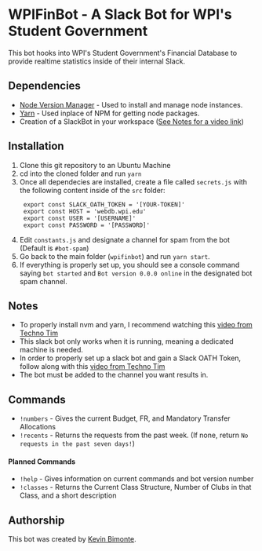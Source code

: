 # WPIFinBot - A Slack Bot for WPI's Student Government
This bot hooks into WPI's Student Government's Financial Database to provide realtime statistics inside of their internal Slack. 

## Dependencies
-  [Node Version Manager](https://github.com/nvm-sh/nvm) - Used to install and manage node instances.
-  [Yarn](https://classic.yarnpkg.com/en/docs/install#alternatives-stable) - Used inplace of NPM for getting node packages.
-  Creation of a SlackBot in your workspace ([See Notes for a video link](#notes))

## Installation
1. Clone this git repository to an Ubuntu Machine
2. cd into the cloned folder and run `yarn`
3. Once all dependecies are installed, create a file called `secrets.js` with the following content inside of the `src` folder: 
   ```
    export const SLACK_OATH_TOKEN = '[YOUR-TOKEN]'
    export const HOST = 'webdb.wpi.edu'
    export const USER = '[USERNAME]'
    export const PASSWORD = '[PASSWORD]'
   ``` 
4. Edit `constants.js` and designate a channel for spam from the bot (Default is `#bot-spam`)
5. Go back to the main folder (`wpifinbot`) and run `yarn start`.
6. If everything is properly set up, you should see a console command saying `bot started` and `Bot version 0.0.0 online` in the designated bot spam channel.

## Notes
-  To properly install nvm and yarn, I recommend watching this [video from Techno Tim](https://www.youtube.com/watch?v=kL8iGErULiw)
-  This slack bot only works when it is running, meaning a dedicated machine is needed.
-  In order to properly set up a slack bot and gain a Slack OATH Token, follow along with this [video from Techno Tim](https://www.youtube.com/watch?v=AajBk59nOgw&t=255s)
-  The bot must be added to the channel you want results in.

## Commands
-  `!numbers` - Gives the current Budget, FR, and Mandatory Transfer Allocations
-  `!recents` - Returns the requests from the past week. (If none, return `No requests in the past seven days!`)

#### Planned Commands
-  `!help` - Gives information on current commands and bot version number
-  `!classes` - Returns the Current Class Structure, Number of Clubs in that Class, and a short description

## Authorship
This bot was created by [Kevin Bimonte](http://www.github.com/kcbimonte).
